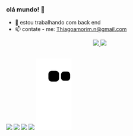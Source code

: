 ### olá mundo! 👋

- 🔭 estou trabalhando com back end
- 📫 contate - me: Thiagoamorim.n@gmail.com


<div align="center">
  <a href="https://github.com/aamorimzzz">
  <img height="180em" src="https://github-readme-stats.vercel.app/api?username=aamorimzzz&show_icons=true&theme=dark&include_all_commits=true&count_private=true"/>
  <img height="180em" src="https://github-readme-stats.vercel.app/api/top-langs/?username=aamorimzzz&layout=compact&langs_count=7&theme=dark"/>
</div>
<div style="display: inline_block"><br>
 
  <a href="https://instagram.com/aamorimzzz" target="_blank"><img src="https://img.shields.io/badge/-Instagram-%23E4405F?style=for-the-badge&logo=instagram&logoColor=white" target="_blank"></a>
 	<a href="https://www.twitch.tv/aamorimzzz" target="_blank"><img src="https://img.shields.io/badge/Twitch-9146FF?style=for-the-badge&logo=twitch&logoColor=white" target="_blank"></a>
</a>
  <a href = "mailto:thiagoamorim.n@gmail.com"><img src="https://img.shields.io/badge/-Gmail-%23333?style=for-the-badge&logo=gmail&logoColor=white" target="_blank"></a>
  <a href="https://www.linkedin.com/in/thiago-amorim-nunes/" target="_blank"><img src="https://img.shields.io/badge/-LinkedIn-%230077B5?style=for-the-badge&logo=linkedin&logoColor=white" target="_blank"></a>
   ![Snake animation](https://github.com/aamorimzzz/aamorimzzz/blob/output/github-contribution-grid-snake.svg)
</div>
